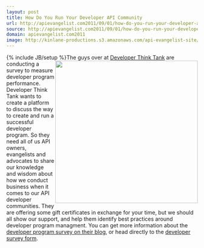 ```yaml
---
layout: post
title: How Do You Run Your Developer API Community
url: http://apievangelist.com2011/09/01/how-do-you-run-your-developer-api-community/
source: http://apievangelist.com2011/09/01/how-do-you-run-your-developer-api-community/
domain: apievangelist.com2011
image: http://kinlane-productions.s3.amazonaws.com/api-evangelist-site/blog/developer-think-tank.png
---
```

{% include JB/setup %}<img src="http://kinlane-productions.s3.amazonaws.com/api-evangelist/developer-think-tank.png"  width="375" align="right" />The guys over at <a title="Developer Think Tank" href="http://developerthinktank.com/">Developer Think Tank</a> are conducting a survey to measure developer program performance.
Developer Think Tank wants to create a platform to discuss the way to create and run a successful developer program.
So they need all of us API owners, evangelists and advocates to share our knowledge and wisdom about how we conduct business when it comes to our API developer communities.
They are offering some gift certificates in exchange for your time, but we should all show our support, and help them identify best practices around developer program managment.
You can get more information about the <a title="developer program survey" href="http://developerthinktank.com/blog/2011/7/29/research-open-now-measuring-developer-program-performance.html">developer program survey on their blog</a>, or head directly to the <a title="developer survey form" href="http://www.surveygizmo.com/s3/600222/Measuring-Developer-Programs">developer survey form</a>.
